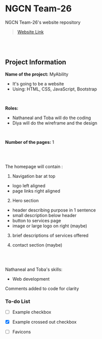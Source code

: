 # NGCN Team-26

NGCN Team-26's website repository
> [Website Link](https://hadeelsala7.github.io/team-26/)

<br><br> <!-- Just line breaks -->

## Project Information
**Name of the project:** MyAbility
- It's going to be a website 
- Using: HTML, CSS, JavaScript, Bootstrap

<br>

**Roles:**
- Nathaneal and Toba will do the coding 
- Diya will do the wireframe and the design 

<br>

**Number of the pages:** 1 

<br><br> <!-- Just line breaks -->

The homepage will contain :
1) Navigation bar at top 
- logo left aligned
- page links right aligned

2) Hero section 
- header describing purpose in 1 sentence 
- small description below header
- button to services page 
- image or large logo on right (maybe)

3) brief descriptions of services offered 

4) contact section (maybe) 

<br><br> <!-- Just line breaks -->

Nathaneal and Toba's skills:
- Web development

Comments added to code for clarity

### To-do List
- [ ] Example checkbox
- [x] Example crossed out checkbox
- [ ] Favicons






